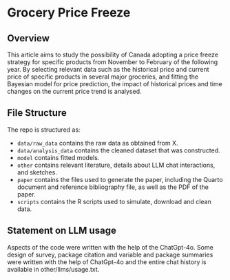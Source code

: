 # Grocery Price Freeze

## Overview

This article aims to study the possibility of Canada adopting a price freeze strategy for specific products from November to February of the following year.  By selecting relevant data such as the historical price and current price of specific products in several major groceries, and fitting the Bayesian model for price prediction, the impact of historical prices and time changes on the current price trend is analysed.


## File Structure

The repo is structured as:

-   `data/raw_data` contains the raw data as obtained from X.
-   `data/analysis_data` contains the cleaned dataset that was constructed.
-   `model` contains fitted models. 
-   `other` contains relevant literature, details about LLM chat interactions, and sketches.
-   `paper` contains the files used to generate the paper, including the Quarto document and reference bibliography file, as well as the PDF of the paper. 
-   `scripts` contains the R scripts used to simulate, download and clean data.


## Statement on LLM usage

Aspects of the code were written with the help of the ChatGpt-4o. Some design of survey, package citation and variable and package summaries were written with the help of ChatGpt-4o and the entire chat history is available in other/llms/usage.txt.

